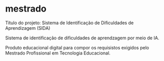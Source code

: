 # mestrado

Título do projeto: Sistema de Identificação de Dificuldades de Aprendizagem (SIDA)

Sistema de identificação de dificuldades de aprendzagem por meio de IA.

Produto educacional digital para compor os requisistos exigidos pelo Mestrado Profissional em Tecnologia Educacional.
